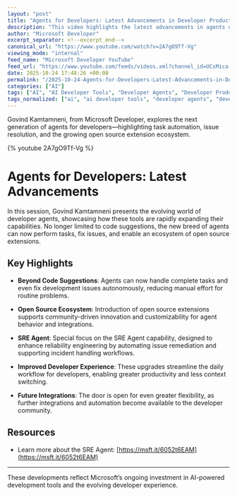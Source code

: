 ```yaml
---
layout: "post"
title: "Agents for Developers: Latest Advancements in Developer Productivity"
description: "This video highlights the latest advancements in agents designed for developers, featuring Govind Kamtamneni. It discusses how these agents are moving beyond traditional code suggestions to take on deeper developer tasks, including issue fixing and supporting an open source ecosystem of extensions. The session also references new capabilities with the SRE Agent and hints at greater integration with developer workflows."
author: "Microsoft Developer"
excerpt_separator: <!--excerpt_end-->
canonical_url: "https://www.youtube.com/watch?v=2A7gO9Tf-Vg"
viewing_mode: "internal"
feed_name: "Microsoft Developer YouTube"
feed_url: "https://www.youtube.com/feeds/videos.xml?channel_id=UCsMica-v34Irf9KVTh6xx-g"
date: 2025-10-24 17:48:26 +00:00
permalink: "/2025-10-24-Agents-for-Developers-Latest-Advancements-in-Developer-Productivity.html"
categories: ["AI"]
tags: ["AI", "AI Developer Tools", "Developer Agents", "Developer Productivity", "Developer Tools", "Issue Resolution", "Microsoft AI", "Open Source Extensions", "Software Engineering", "SRE Agent", "Task Automation", "Videos"]
tags_normalized: ["ai", "ai developer tools", "developer agents", "developer productivity", "developer tools", "issue resolution", "microsoft ai", "open source extensions", "software engineering", "sre agent", "task automation", "videos"]
---
```


Govind Kamtamneni, from Microsoft Developer, explores the next generation of agents for developers—highlighting task automation, issue resolution, and the growing open source extension ecosystem.<!--excerpt_end-->

{% youtube 2A7gO9Tf-Vg %}

# Agents for Developers: Latest Advancements

In this session, Govind Kamtamneni presents the evolving world of developer agents, showcasing how these tools are rapidly expanding their capabilities. No longer limited to code suggestions, the new breed of agents can now perform tasks, fix issues, and enable an ecosystem of open source extensions.

## Key Highlights

- **Beyond Code Suggestions**: Agents can now handle complete tasks and even fix development issues autonomously, reducing manual effort for routine problems.

- **Open Source Ecosystem**: Introduction of open source extensions supports community-driven innovation and customizability for agent behavior and integrations.

- **SRE Agent**: Special focus on the SRE Agent capability, designed to enhance reliability engineering by automating issue remediation and supporting incident handling workflows.

- **Improved Developer Experience**: These upgrades streamline the daily workflow for developers, enabling greater productivity and less context switching.

- **Future Integrations**: The door is open for even greater flexibility, as further integrations and automation become available to the developer community.

## Resources

- Learn more about the SRE Agent: [https://msft.it/6052t6EAM](https://msft.it/6052t6EAM)

---

These developments reflect Microsoft’s ongoing investment in AI-powered development tools and the evolving developer experience.
